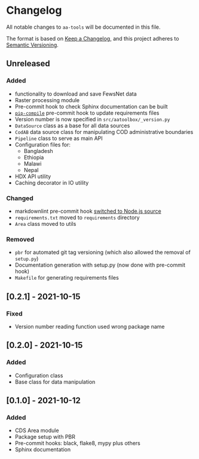 <!-- markdownlint-disable-file MD024 -->

# Changelog

All notable changes to `aa-tools` will be documented in this file.

The format is based on
[Keep a Changelog](https://keepachangelog.com/en/1.0.0/),
and this project adheres to
[Semantic Versioning](https://semver.org/spec/v2.0.0.html).

## Unreleased

### Added

- functionality to download and save FewsNet data
- Raster processing module
- Pre-commit hook to check Sphinx documentation can be built
- [`pip-compile`](https://github.com/jazzband/pip-tools#version-control-integration)
  pre-commit hook to update requirements files
- Version number is now specified in `src/aatoolbox/_version.py`
- `DataSource` class as a base for all data sources
- `CodAB` data source class for manipulating COD administrative boundaries
- `Pipeline` class to serve as main API
- Configuration files for:
  - Bangladesh
  - Ethiopia
  - Malawi
  - Nepal
- HDX API utility
- Caching decorator in IO utility

### Changed

- markdownlint pre-commit hook [switched to Node.js source](https://github.com/DavidAnson/markdownlint)
- `requirements.txt` moved to `requirements` directory
- `Area` class moved to utils

### Removed

- `pbr` for automated git tag versioning (which also allowed the removal
  of `setup.py`)
- Documentation generation with setup.py (now done with pre-commit hook)
- `Makefile` for generating requirements files

## [0.2.1] - 2021-10-15

### Fixed

- Version number reading function used wrong package name

## [0.2.0] - 2021-10-15

### Added

- Configuration class
- Base class for data manipulation

## [0.1.0] - 2021-10-12

### Added

- CDS Area module
- Package setup with PBR
- Pre-commit hooks: black, flake8, mypy plus others
- Sphinx documentation
